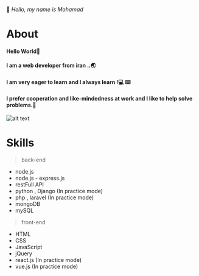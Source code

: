 
🤚 *Hello, my name is Mohamad*



# About

#### Hello World🙂
#### I am a web developer from iran ..🌏
#### I am very eager to learn and I always learn !💻 ⌨️
#### I prefer cooperation and like-mindedness at work and I like to help solve problems.🤝


![alt text](https://nodejs.org/static/images/logo.svg)
 
 
# Skills
> back-end

- node.js
- node.js - express.js
- restFull API
- python  , Django (In practice mode)
- php , laravel (In practice mode)
- mongoDB
- mySQL

 
 
 > front-end 
 - HTML
 - CSS
 - JavaScript
 - jQuery
 - react.js (In practice mode)
 - vue.js (In practice mode)
 
